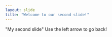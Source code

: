 ```yaml
---
layout: slide
title: "Welcome to our second slide!"
---
```

"My second slide"
Use the left arrow to go back!
